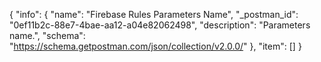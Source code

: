 {
  "info": {
    "name": "Firebase Rules Parameters Name",
    "_postman_id": "0ef11b2c-88e7-4bae-aa12-a04e82062498",
    "description": "Parameters name.",
    "schema": "https://schema.getpostman.com/json/collection/v2.0.0/"
  },
  "item": []
}